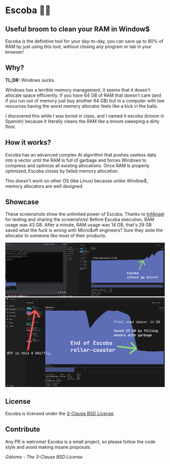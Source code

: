 # Escoba 🧹😿
## Useful broom to clean your RAM in Window$

Escoba is the definitive tool for your day-to-day, you can save up to 80% of RAM by just using this tool, without closing any program or tab in your browser!

## Why?

**TL;DR:** Windows sucks.

Windows has a terrible memory management, it seems that it doesn't allocate space efficiently. If you have 64 GB of RAM that doesn't care (and if you run out of memory just buy another 64 GB) but in a computer with low resources having the worst memory allocator feels like a kick in the balls.

I discovered this while I was bored in class, and I named it escoba (broom in Spanish) because it literally cleans the RAM like a broom sweeping a dirty floor.

## How it works?

Escoba has an advanced complex AI algorithm that pushes useless data into a vector until the RAM is full of garbage and forces Windows to compress and optimize all existing allocations. Once RAM is properly optimized, Escoba closes by failed memory allocation.

This doesn't work on other OS (like Linux) because unlike Window$, memory allocators are well designed.

## Showcase

These screenshots show the unlimited power of Escoba. Thanks to [tnfAngel](https://github.com/tnfangel) for testing and sharing the screenshots!
Before Escoba execution, RAM usage was 43 GB. After a minute, RAM usage was 14 GB, that's 29 GB saved what the fuck is wrong with Micro$oft engineers? Sure they stole the allocator to someone like most of their products.

![Before](assets/showcase_tnfangel_1.png)
![After](assets/showcase_tnfangel_2.png)

## License

Escoba is licensed under the [3-Clause BSD License](https://opensource.org/license/bsd-3-clause).

## Contribute

Any PR is welcome! Escoba is a small project, so please follow the code style and avoid making insane proposals.

*Gátomo - The 3-Clause BSD License*
